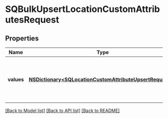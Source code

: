 # SQBulkUpsertLocationCustomAttributesRequest

## Properties
Name | Type | Description | Notes
------------ | ------------- | ------------- | -------------
**values** | [**NSDictionary&lt;SQLocationCustomAttributeUpsertRequest&gt;***](SQLocationCustomAttributeUpsertRequest.md) | A map containing 1 to 25 individual upsert requests. For each request, provide an arbitrary ID that is unique for this &#x60;BulkUpsertLocationCustomAttributes&#x60; request and the information needed to create or update a custom attribute. | 

[[Back to Model list]](../README.md#documentation-for-models) [[Back to API list]](../README.md#documentation-for-api-endpoints) [[Back to README]](../README.md)



